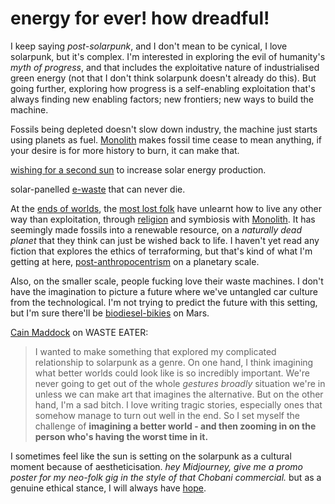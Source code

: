 
# energy for ever! how dreadful!
I keep saying *post-solarpunk*, and I don't mean to be cynical, I love solarpunk, but it's complex. I'm interested in exploring the evil of humanity's *myth of progress*, and that includes the exploitative nature of industrialised green energy (not that I don't think solarpunk doesn't already do this). But going further, exploring how progress is a self-enabling exploitation that's always finding new enabling factors; new frontiers; new ways to build the machine. 

Fossils being depleted doesn't slow down industry, the machine just starts using planets as fuel. [Monolith](Monolith.md) makes fossil time cease to mean anything, if your desire is for more history to burn, it can make that. 

[wishing for a second sun](saturnalia.md) to increase solar energy production. 

solar-panelled [e-waste](hermit.md) that can never die.

At the [ends of worlds](storm.md), the [most lost folk](eidolon.md) have unlearnt how to live any other way than exploitation, through [religion](ferrodoxy.md) and symbiosis with [Monolith](Monolith.md). It has seemingly made fossils into a renewable resource, on a *naturally dead planet* that they think can just be wished back to life. I haven't yet read any fiction that explores the ethics of terraforming, but that's kind of what I'm getting at here, [post-anthropocentrism](post-anthropocentric.md) on a planetary scale.

Also, on the smaller scale, people fucking love their waste machines. I don't have the imagination to picture a future where we've untangled car culture from the technological. I'm not trying to predict the future with this setting, but I'm sure there'll be [biodiesel-bikies](biodiesel-bikies.md) on Mars.

[Cain Maddock](https://cmdx.itch.io) on WASTE EATER:
> I wanted to make something that explored my complicated relationship to solarpunk as a genre. On one hand, I think imagining what better worlds could look like is so incredibly important. We're never going to get out of the whole _gestures broadly_ situation we're in unless we can make art that imagines the alternative. But on the other hand, I'm a sad bitch. I love writing tragic stories, especially ones that somehow manage to turn out well in the end. So I set myself the challenge of **imagining a better world - and then zooming in on the person who's having the worst time in it.**

I sometimes feel like the sun is setting on the solarpunk as a cultural moment because of aestheticisation. *hey Midjourney, give me a promo poster for my neo-folk gig in the style of that Chobani commercial.* but as a genuine ethical stance, I will always have [hope](Spring.md).